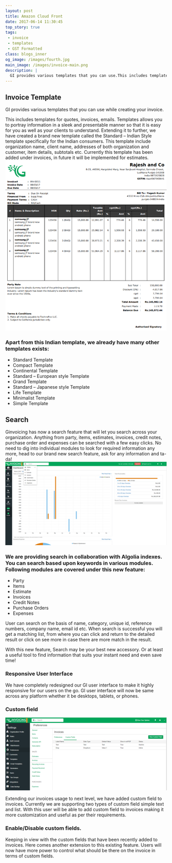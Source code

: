 ```yaml
---
layout: post
title: Amazon Cloud Front
date: 2017-06-14 11:30:45
top_story: true
tags: 
 - invoice
 - templates
 - GST Formatted
class: blogs_inner
og_image: /images/fourth.jpg
main_image: /images/invoice-main.png
description: |
  GI provides various templates that you can use.This includes templates for quotes, invoices, emails. Templates allows you to portray information in a sleek and presentable manner.
---
```


## Invoice Template
GI provides various templates that you can use while creating your invoice. 
<!--more-->
This includes templates for quotes, invoices, emails. Templates allows you to portray information in a sleek and presentable manner so that it is easy for you as well as your clients to understand.
Extending it to further, we have created a brand new template called the Standard – Indian Style template specifically for the Indian consumers. This template include organization name, client name, addresses of both organization and customer, item details, subtotals etc. Currently this template has been added under invoices, in future it will be implemented for estimates.
![Invoice Template](/images/invoice-template.png)

### Apart from this Indian template, we already have many other templates exists:


* Standard Template
* Compact Template
* Continental Template
* Standard – European style Template
* Grand Template
* Standard – Japanese style Template
* Life Template
* Minimalist Template
* Simple Template

## Search

Ginvoicing has now a search feature that will let you search across your organization. Anything from party, items, estimates, invoices, credit notes, purchase order and expenses can be searched with a few easy clicks.
 No need to dig into individual modules to look for required information any more, head to our brand new search feature, ask for any information and ta-da!
![Search](/images/search.png)

###  We are providing search in collaboration with Algolia indexes. You can search based upon keywords in various modules. Following modules are covered under this new feature:

    
* Party
* Items
* Estimate
* Invoices
* Credit Notes
* Purchase Orders
* Expenses


User can search on the basis of name, category, unique id, reference numbers, company name, email id etc. When search is successful you will get a matching list, from where you can click and return to the detailed result or click on see more in case there are more match in the result.

With this new feature, Search may be your best new accessory. Or at least a useful tool to find information that suits your instant need and even save time!

### Responsive User Interface

We have completely redesigned our GI user interface to make it highly responsive for our users on the go. GI user interface will now be same across any platform whether it be desktops, tablets, or phones.

### Custom field

![Custom field](/images/custom-field.png)

Extending our invoices usage to next level, we have added custom field to invoices. Currently we are supporting two types of custom field simple text and list. With this user will be able to add custom field to invoices making it more customization and useful as per their requirements.

### Enable/Disable custom fields.

Keeping in view with the custom fields that have been recently added to invoices. Here comes another extension to this existing feature. Users will now have more power to control what should be there on the invoice in terms of custom fields.
